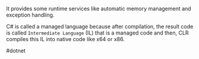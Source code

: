 It provides some runtime services like automatic memory management and exception handling.

C# is called a managed language because after compilation, the result code is called `Intermediate Language` (IL) that is a managed code and then, CLR compiles this IL into native code like x64 or x86. 

#dotnet